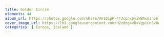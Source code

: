 ```yaml
---
title: Golden Circle
elements: 44
album_url: https://photos.google.com/share/AF1QipP-4TJcpnxpyiH8Ass3no6lu5QzzyI_iE31gWqaXEyMFGlhQEvf9HdTglOAUi-2TQ?key=azR5dlZJOTRxYmc2blhjVlJlTzFKYmJBQnB1SURn
cover_image_url: https://lh3.googleusercontent.com/H2zdzg4vBxVgpiCn5VUwHfR31UICPh-zBvsJgJfRko3WMt5RimAmAFMr4_bKRTrBqB-YAWG6LUlvt_gRCF7m7ACdZ-Zi6pdvyyJq9qJ6H0UV56SnnQuTsEotiVwcl3GHksCG5aBdFMsBtw5XDcu9hqFVYD6grRzUrbkszWWt_ohXltwFEIaO4Vrxza5ivmOd_u5cH14wAiuqvUAu_c9kgWHxKTGbDsLQf7Sj2_GofhXa-TmlS0BQubR9K-36dCPunF_AHYlaBWkTcopTiglMe5QUFhQRSgOilLLuQllAVmOJiMdny4i2v5I9aIK_syxau8yRs8L2C4xcFJHwagiDY3V-Rymwkli8fw9De9J692ISjvgO7AeweMTeZocrBQn4ErqE-mBpAKi7mAh7GgkGQvtNSc7i1td-WCFjJzeBCJ1BUZEaf8t3Fl2e10k6hl4DlndTeB8Igm-fnL_Md4AqHCUP1JHZkoSbsqtFUAsgFw99_01M8JzYSvGD1jWy2S0KRtvtkDpfiXtgCbae5P9v-o1z5T9kb8-Jb0YymgRsJnCz1XWymwGPJ6RxfdIUbtKW5lHLKn-al_csX08WXtqbCemFRUeTGh76ggH2gmmQBWF-yST_1KpXkvFckXcbdwz8GfkIW-6vv2q1zf9Uci0cVfisHtRA7Kws=s195-p-k-no
categories: [ Europe, Iceland ]
---
```

